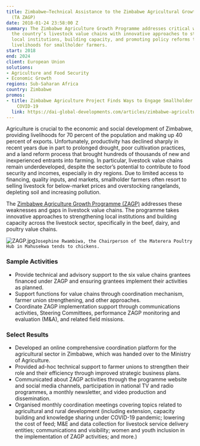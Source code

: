 ```yaml
---
title: Zimbabwe—Technical Assistance to the Zimbabwe Agricultural Growth Programme
  (TA ZAGP)
date: 2018-01-24 23:58:00 Z
summary: The Zimbabwe Agriculture Growth Programme addresses critical weaknesses in
  the country’s livestock value chains with innovative approaches to strengthening
  local institutions, building capacity, and promoting policy reforms that improve
  livelihoods for smallholder farmers.
start: 2018
end: 2024
client: European Union
solutions:
- Agriculture and Food Security
- Economic Growth
regions: Sub-Saharan Africa
country: Zimbabwe
promos:
- title: Zimbabwe Agriculture Project Finds Ways to Engage Smallholder Farmers, Despite
    COVID-19
  link: https://dai-global-developments.com/articles/zimbabwe-agriculture-project-finds-ways-to-engage-smallholder-farmers-despite-covid-19
---
```


Agriculture is crucial to the economic and social development of Zimbabwe, providing livelihoods for 70 percent of the population and making up 40 percent of exports. Unfortunately, productivity has declined sharply in recent years due in part to prolonged drought, poor cultivation practices, and a land reform process that brought hundreds of thousands of new and inexperienced entrants into farming. In particular, livestock value chains remain underdeveloped, despite the sector’s potential to contribute to food security and incomes, especially in dry regions. Due to limited access to financing, quality inputs, and markets, smallholder farmers often resort to selling livestock for below-market prices and overstocking rangelands, depleting soil and increasing pollution.

The [Zimbabwe Agriculture Growth Programme (ZAGP)](http://zagp.org.zw/) addresses these weaknesses and gaps in livestock value chains. The programme takes innovative approaches to strengthening local institutions and building capacity across the livestock sector, specifically in the beef, dairy, and poultry value chains. 

![ZAGP.jpg](/uploads/ZAGP.jpg)`Josephine Rwambiwa, the Chairperson of the Materera Poultry Hub in Mahusekwa tends to chickens.` 

### Sample Activities

* Provide technical and advisory support to the six value chains grantees financed under ZAGP and ensuring grantees implement their activities as planned.
* Support functions for value chains through coordination mechanism, farmer union strengthening, and other approaches.
* Coordinate ZAGP implementation support through communications activities, Steering Committees, performance ZAGP monitoring and evaluation (M&A), and related field missions.

### Select Results

* Developed an online comprehensive coordination platform for the agricultural sector in Zimbabwe, which was handed over to the Ministry of Agriculture.
* Provided ad-hoc technical support to farmer unions to strengthen their role and their efficiency through improved strategic business plans.
* Communicated about ZAGP activities through the programme website and social media channels, participation in national TV and radio programmes, a monthly newsletter, and video production and dissemination.
* Organised monthly coordination meetings covering topics related to agricultural and rural development (including extension, capacity building and knowledge sharing under COVID-19 pandemic; lowering the cost of feed; M&E and data collection for livestock service delivery entities; communications and visibility; women and youth inclusion in the implementation of ZAGP activities; and more.) 